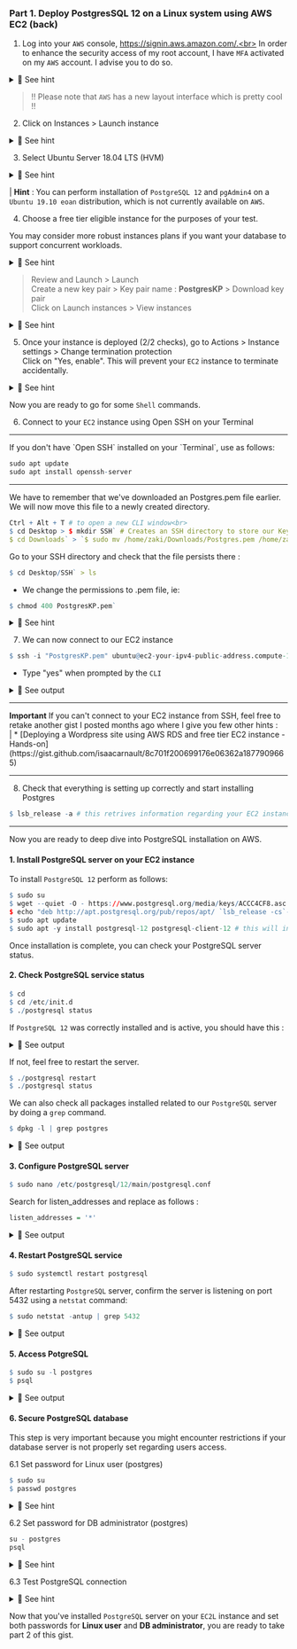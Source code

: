 ### Part 1. Deploy PostgresSQL 12 on a Linux system using AWS EC2 (back)

1. Log into your `AWS` console, https://signin.aws.amazon.com/.<br>
In order to enhance the security access of my root account, I have `MFA` activated on my `AWS` account. I advise you to do so.<br>

<details>
<summary>🔴 See hint</summary>
<p>
  
Once logged into your account, click on `EC2`.

[![isaacarnault-aws.png](https://i.postimg.cc/wvgmQTQP/isaacarnault-aws.png)](https://postimg.cc/f3qywsFj)

</p>
</details>

  > !! Please note that `AWS` has a new layout interface which is pretty cool !!

2. Click on Instances > Launch instance

<details>
<summary>🔴 See hint</summary>
<p>
  
[![isaac-arnault-aws2.png](https://i.postimg.cc/BvZqW2kZ/isaac-arnault-aws2.png)](https://postimg.cc/VJTyn0z2)

</p>
</details>

3. Select Ubuntu Server 18.04 LTS (HVM)

<details>
<summary>🔴 See hint</summary>
<p>

[![isaac-arnault-aws-3.png](https://i.postimg.cc/HkBqyRvH/isaac-arnault-aws-3.png)](https://postimg.cc/yD3pqQzr)
  
</p>
</details>

  | <b>Hint</b> : You can perform installation of `PostgreSQL 12` and `pgAdmin4` on a `Ubuntu 19.10 eoan` distribution, which is not currently available on `AWS`.
  
4. Choose a free tier eligible instance for the purposes of your test. <br>

You may consider more robust instances plans if you want your database to support concurrent workloads.

<details>
<summary>🔴 See hint</summary>
<p>
  
[![instance.png](https://i.postimg.cc/28s2jmCt/instance.png)](https://postimg.cc/w7khFCy5)

</p>
</details>

  > Review and Launch > Launch<br>
  Create a new key pair > Key pair name : <b>PostgresKP</b> > Download key pair<br>
  Click on Launch instances > View instances

<details>
<summary>🔴 See hint</summary>
<p>

[![isaac-arnault-aws-5.png](https://i.postimg.cc/2jghz5zN/isaac-arnault-aws-5.png)](https://postimg.cc/YjfhRMGd)
  
</p>
</details>

5. Once your instance is deployed (2/2 checks), go to Actions > Instance settings > Change termination protection<br>
Click on "Yes, enable". This will prevent your `EC2` instance to terminate accidentally.<br>

<details>
<summary>🔴 See hint</summary>
<p>

[![isaac-arnault-aws-19.png](https://i.postimg.cc/YqGdwjBg/isaac-arnault-aws-19.png)](https://postimg.cc/Cz0GGh1L)

</p>
</details>

Now you are ready to go for some `Shell` commands.<br>

6. Connect to your `EC2` instance using Open SSH on your Terminal<br>
<hr>
If you don't have `Open SSH` installed on your `Terminal`, use as follows:

```r
sudo apt update
sudo apt install openssh-server
```
<hr>

We have to remember that we've downloaded an Postgres.pem file earlier. We will now move this file to a newly created directory.<br>

```r
Ctrl + Alt + T # to open a new CLI window<br>
$ cd Desktop > $ mkdir SSH` # Creates an SSH directory to store our Key Pair (credentials)
$ cd Downloads` > `$ sudo mv /home/zaki/Downloads/Postgres.pem /home/zaki/Desktop>SSH`
```
Go to your SSH directory and check that the file persists there :

```r
$ cd Desktop/SSH` > ls
```

- We change the permissions to .pem file, ie:

```r
$ chmod 400 PostgresKP.pem`
```

<details>
<summary>🔴 See hint</summary>
<p>  
  
[![isaac-arnault-aws-6.png](https://i.postimg.cc/MGhfzPSb/isaac-arnault-aws-6.png)](https://postimg.cc/HJ9k2tjV)

</p>
</details>

7. We can now connect to our EC2 instance<br>

```r
$ ssh -i "PostgresKP.pem" ubuntu@ec2-your-ipv4-public-address.compute-1.amazonaws.com
```

- Type "yes" when prompted by the `CLI`<br>

<details>
<summary>🔴 See output</summary>
<p>  
  
[![isaac-arnault-aws-8.png](https://i.postimg.cc/HL2594DQ/isaac-arnault-aws-8.png)](https://postimg.cc/mcPtb9rD)

</p>
</details>

<hr>
<b>Important</b>
If you can't connect to your EC2 instance from SSH, feel free to retake another gist I posted months ago where I give you few other hints : <br>
  | * [Deploying a Wordpress site using AWS RDS and free tier EC2 instance - Hands-on](https://gist.github.com/isaacarnault/8c701f200699176e06362a1877909665)
<hr>

8. Check that everything is setting up correctly and start installing Postgres

```r
$ lsb_release -a # this retrives information regarding your EC2 instance (your virtual compute machine)
```
<hr>

Now you are ready to deep dive into PostgreSQL installation on AWS.

#### 1. Install PostgreSQL server on your EC2 instance

To install `PostgreSQL 12` perform as follows:

```r
$ sudo su
$ wget --quiet -O - https://www.postgresql.org/media/keys/ACCC4CF8.asc | sudo apt-key add - # this will import GPG key and add PostgreSQL 12 repository into our Ubuntu EC2 machine
$ echo "deb http://apt.postgresql.org/pub/repos/apt/ `lsb_release -cs`-pgdg main" |sudo tee  /etc/apt/sources.list.d/pgdg.list # this will add add repository contents into our Ubuntu Ubuntu EC2 machine
$ sudo apt update
$ sudo apt -y install postgresql-12 postgresql-client-12 # this will install the latest available version
```
Once installation is complete, you can check your PostgreSQL server status.<br>

#### 2. Check PostgreSQL service status
```r
$ cd
$ cd /etc/init.d
$ ./postgresql status
```
If `PostgreSQL 12` was correctly installed and is active, you should have this :<br>

<details>
<summary>🔴 See output</summary>
<p>  
  
[![isaac-arnault-aws-9.png](https://i.postimg.cc/02DL2b1T/isaac-arnault-aws-9.png)](https://postimg.cc/Yh2Xd29R)

</p>
</details>

If not, feel free to restart the server.<br>

```r
$ ./postgresql restart
$ ./postgresql status
```

We can also check all packages installed related to our `PostgreSQL` server by doing a `grep` command.

```r
$ dpkg -l | grep postgres
```
<details>
<summary>🔴 See output</summary>
<p>  
  
[![isaac-arnault-aws-10.png](https://i.postimg.cc/RC77SH05/isaac-arnault-aws-10.png)](https://postimg.cc/YjSG8jgb)

</p>
</details>


#### 3. Configure PostgreSQL server

```r
$ sudo nano /etc/postgresql/12/main/postgresql.conf
```
Search for listen_addresses and replace as follows :

```r
listen_addresses = '*'
```
<details>
<summary>🔴 See output</summary>
<p>  
  
[![isaac-arnault-aws10.png](https://i.postimg.cc/pLC94fkk/isaac-arnault-aws10.png)](https://postimg.cc/ZW9KyyGy)
Ctrl + S to save the conf file, Ctrl + X to exit.<br>

</p>
</details>

#### 4. Restart PostgreSQL service

```r
$ sudo systemctl restart postgresql
```
After restarting `PostgreSQL` server, confirm the server is listening on port 5432 using a `netstat` command:<br>

```r
$ sudo netstat -antup | grep 5432
```

<details>
<summary>🔴 See output</summary>
<p>

[![isaac-arnault-aws11.png](https://i.postimg.cc/B6cRBvJ8/isaac-arnault-aws11.png)](https://postimg.cc/8Jcy1NJD)

</p>
</details>

#### 5. Access PotgreSQL

```r
$ sudo su -l postgres
$ psql
```

<details>
<summary>🔴 See output</summary>
<p>
  
[![isaac-arnault-aws-12.png](https://i.postimg.cc/QtVCwVdz/isaac-arnault-aws-12.png)](https://postimg.cc/tZQ9VqPd)

</p>
</details>

#### 6. Secure PostgreSQL database
This step is very important because you might encounter restrictions if your database server is not properly set regarding users access.

6.1 Set password for Linux user (postgres)
```r
$ sudo su
$ passwd postgres
```

<details>
<summary>🔴 See hint</summary>
<p>
  
[![isaac-arnault-aws-13.png](https://i.postimg.cc/q72C4V1p/isaac-arnault-aws-13.png)](https://postimg.cc/Y4qSzVcP)

</p>
</details>

6.2 Set password for DB administrator (postgres)
```r
su - postgres
psql
```
<details>
<summary>🔴 See hint</summary>
<p>
  
[![isaac-arnault-aws-14.png](https://i.postimg.cc/3NxyXyYw/isaac-arnault-aws-14.png)](https://postimg.cc/jwBdKSWV)

</p>
</details>

6.3 Test PostgreSQL connection

<details>
<summary>🔴 See hint</summary>
<p>
 
[![isaac-arnault-aws-18.png](https://i.postimg.cc/rsztxdN9/isaac-arnault-aws-18.png)](https://postimg.cc/fSnLhRF3)

</p>
</details>

Now that you've installed `PostgreSQL` server on your `EC2L` instance and set both passwords for <b>Linux user</b> and <b>DB administrator</b>, you are ready to take part 2 of this gist.
